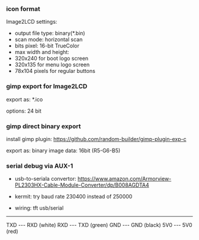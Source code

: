 
### icon format

Image2LCD settings:
* output file type: binary(*.bin)
* scan mode: horizontal scan
* bits pixel: 16-bit TrueColor
* max width and height: 
* 320x240 for boot logo screen 
* 320x135 for menu logo screen 
* 78x104 pixels for regular buttons

### gimp export for Image2LCD 

export as: *.ico

options: 24 bit

### gimp direct binary export

install gimp plugin: https://github.com/random-builder/gimp-plugin-exp-c

export as: binary image data: 16bit (R5-G6-B5)

### serial debug via AUX-1

* usb-to-seriala convertor:
https://www.amazon.com/Armorview-PL2303HX-Cable-Module-Converter/dp/B008AGDTA4

* kermit: try baud rate 230400 instead of 250000

* wiring:
tft     usb/serial
-------------------
TXD --- RXD (white)
RXD --- TXD (green)
GND --- GND (black)
5V0 --- 5V0 (red)
